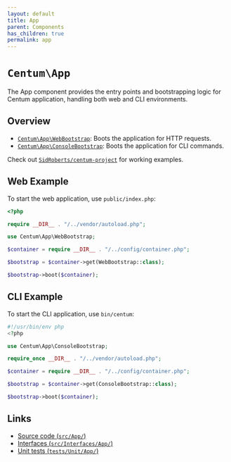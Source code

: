 ```yaml
---
layout: default
title: App
parent: Components
has_children: true
permalink: app
---
```




# `Centum\App`

The App component provides the entry points and bootstrapping logic for Centum application, handling both web and CLI environments.



## Overview

- [`Centum\App\WebBootstrap`](https://github.com/SidRoberts/centum/blob/main/src/App/WebBootstrap.php): Boots the application for HTTP requests.
- [`Centum\App\ConsoleBootstrap`](https://github.com/SidRoberts/centum/blob/main/src/App/WebBootstrap.php): Boots the application for CLI commands.

Check out [`SidRoberts/centum-project`](https://github.com/SidRoberts/centum-project) for working examples.



## Web Example

To start the web application, use `public/index.php`:

```php
<?php

require __DIR__ . "/../vendor/autoload.php";

use Centum\App\WebBootstrap;

$container = require __DIR__ . "/../config/container.php";

$bootstrap = $container->get(WebBootstrap::class);

$bootstrap->boot($container);
```



## CLI Example

To start the CLI application, use `bin/centum`:

```php
#!/usr/bin/env php
<?php

use Centum\App\ConsoleBootstrap;

require_once __DIR__ . "/../vendor/autoload.php";

$container = require __DIR__ . "/../config/container.php";

$bootstrap = $container->get(ConsoleBootstrap::class);

$bootstrap->boot($container);
```



## Links

- [Source code (`src/App/`)](https://github.com/SidRoberts/centum/blob/main/src/App/)
- [Interfaces (`src/Interfaces/App/`)](https://github.com/SidRoberts/centum/blob/main/src/Interfaces/App/)
- [Unit tests (`tests/Unit/App/`)](https://github.com/SidRoberts/centum/blob/main/tests/Unit/App/)
